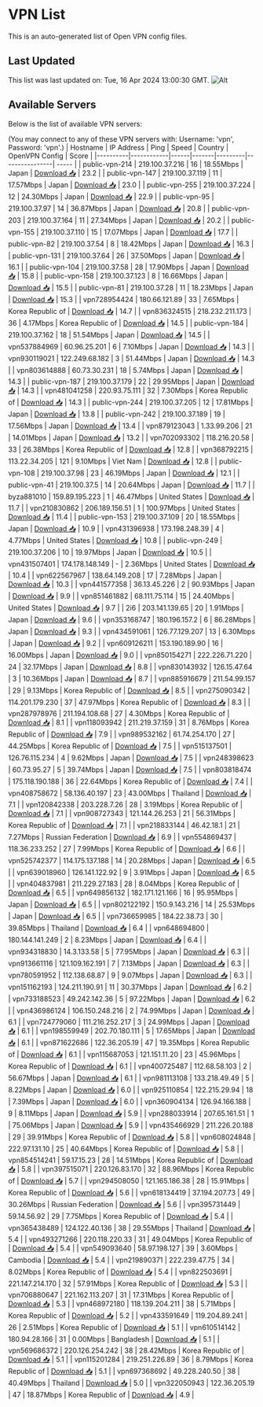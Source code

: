 # VPN List

This is an auto-generated list of Open VPN config files.

## Last Updated

This list was last updated on: Tue, 16 Apr 2024 13:00:30 GMT.
![Alt](https://repobeats.axiom.co/api/embed/186b98318ef1479477931607c1ad7d823f12451f.svg "Repobeats analytics image")

## Available Servers

Below is the list of available VPN servers:

(You may connect to any of these VPN servers with: Username: 'vpn', Password: 'vpn'.)
| Hostname | IP Address | Ping | Speed | Country | OpenVPN Config | Score |
|----------|------------|------|-------|---------|----------------| ----- |
| public-vpn-214 | 219.100.37.216 | 16 | 18.55Mbps | Japan | [Download 📥](./configs/server_0_JP.ovpn) | 23.2 |
| public-vpn-147 | 219.100.37.119 | 11 | 17.57Mbps | Japan | [Download 📥](./configs/server_1_JP.ovpn) | 23.0 |
| public-vpn-255 | 219.100.37.224 | 12 | 24.30Mbps | Japan | [Download 📥](./configs/server_2_JP.ovpn) | 22.9 |
| public-vpn-95 | 219.100.37.97 | 14 | 36.87Mbps | Japan | [Download 📥](./configs/server_3_JP.ovpn) | 20.8 |
| public-vpn-203 | 219.100.37.164 | 11 | 27.34Mbps | Japan | [Download 📥](./configs/server_4_JP.ovpn) | 20.2 |
| public-vpn-155 | 219.100.37.110 | 15 | 17.07Mbps | Japan | [Download 📥](./configs/server_5_JP.ovpn) | 17.7 |
| public-vpn-82 | 219.100.37.54 | 8 | 18.42Mbps | Japan | [Download 📥](./configs/server_6_JP.ovpn) | 16.3 |
| public-vpn-131 | 219.100.37.64 | 26 | 37.50Mbps | Japan | [Download 📥](./configs/server_7_JP.ovpn) | 16.1 |
| public-vpn-104 | 219.100.37.58 | 28 | 17.90Mbps | Japan | [Download 📥](./configs/server_8_JP.ovpn) | 15.8 |
| public-vpn-158 | 219.100.37.123 | 8 | 16.66Mbps | Japan | [Download 📥](./configs/server_9_JP.ovpn) | 15.5 |
| public-vpn-81 | 219.100.37.28 | 11 | 18.23Mbps | Japan | [Download 📥](./configs/server_10_JP.ovpn) | 15.3 |
| vpn728954424 | 180.66.121.89 | 33 | 7.65Mbps | Korea Republic of | [Download 📥](./configs/server_11_KR.ovpn) | 14.7 |
| vpn836324515 | 218.232.211.173 | 36 | 4.17Mbps | Korea Republic of | [Download 📥](./configs/server_12_KR.ovpn) | 14.5 |
| public-vpn-184 | 219.100.37.162 | 18 | 51.54Mbps | Japan | [Download 📥](./configs/server_13_JP.ovpn) | 14.5 |
| vpn537884969 | 60.96.25.201 | 6 | 7.10Mbps | Japan | [Download 📥](./configs/server_14_JP.ovpn) | 14.3 |
| vpn930119021 | 122.249.68.182 | 3 | 51.44Mbps | Japan | [Download 📥](./configs/server_15_JP.ovpn) | 14.3 |
| vpn803614888 | 60.73.30.231 | 18 | 5.74Mbps | Japan | [Download 📥](./configs/server_16_JP.ovpn) | 14.3 |
| public-vpn-187 | 219.100.37.179 | 22 | 29.95Mbps | Japan | [Download 📥](./configs/server_17_JP.ovpn) | 14.3 |
| vpn481041258 | 220.93.75.111 | 32 | 7.30Mbps | Korea Republic of | [Download 📥](./configs/server_18_KR.ovpn) | 14.3 |
| public-vpn-244 | 219.100.37.205 | 12 | 17.81Mbps | Japan | [Download 📥](./configs/server_19_JP.ovpn) | 13.8 |
| public-vpn-242 | 219.100.37.189 | 19 | 17.56Mbps | Japan | [Download 📥](./configs/server_20_JP.ovpn) | 13.4 |
| vpn879123043 | 1.33.99.206 | 21 | 14.01Mbps | Japan | [Download 📥](./configs/server_21_JP.ovpn) | 13.2 |
| vpn702093302 | 118.216.20.58 | 33 | 26.38Mbps | Korea Republic of | [Download 📥](./configs/server_22_KR.ovpn) | 12.8 |
| vpn368792215 | 113.22.34.205 | 121 | 9.10Mbps | Viet Nam | [Download 📥](./configs/server_23_VN.ovpn) | 12.8 |
| public-vpn-108 | 219.100.37.98 | 23 | 46.19Mbps | Japan | [Download 📥](./configs/server_24_JP.ovpn) | 12.1 |
| public-vpn-41 | 219.100.37.5 | 14 | 20.64Mbps | Japan | [Download 📥](./configs/server_25_JP.ovpn) | 11.7 |
| byza881010 | 159.89.195.223 | 1 | 46.47Mbps | United States | [Download 📥](./configs/server_26_US.ovpn) | 11.7 |
| vpn210830862 | 206.189.156.51 | 1 | 100.97Mbps | United States | [Download 📥](./configs/server_27_US.ovpn) | 11.4 |
| public-vpn-153 | 219.100.37.109 | 20 | 18.55Mbps | Japan | [Download 📥](./configs/server_28_JP.ovpn) | 10.9 |
| vpn431396938 | 173.198.248.39 | 4 | 4.77Mbps | United States | [Download 📥](./configs/server_29_US.ovpn) | 10.8 |
| public-vpn-249 | 219.100.37.206 | 10 | 19.97Mbps | Japan | [Download 📥](./configs/server_30_JP.ovpn) | 10.5 |
| vpn431507401 | 174.178.148.149 | - | 2.36Mbps | United States | [Download 📥](./configs/server_31_US.ovpn) | 10.4 |
| vpn622567967 | 138.64.149.208 | 17 | 7.28Mbps | Japan | [Download 📥](./configs/server_32_JP.ovpn) | 10.3 |
| vpn441577358 | 36.13.45.226 | 2 | 90.93Mbps | Japan | [Download 📥](./configs/server_33_JP.ovpn) | 9.9 |
| vpn851461882 | 68.111.75.114 | 15 | 24.40Mbps | United States | [Download 📥](./configs/server_34_US.ovpn) | 9.7 |
| 2i6 | 203.141.139.65 | 20 | 1.91Mbps | Japan | [Download 📥](./configs/server_35_JP.ovpn) | 9.6 |
| vpn353168747 | 180.196.157.2 | 6 | 86.28Mbps | Japan | [Download 📥](./configs/server_36_JP.ovpn) | 9.3 |
| vpn434591061 | 126.77.129.207 | 13 | 6.30Mbps | Japan | [Download 📥](./configs/server_37_JP.ovpn) | 9.2 |
| vpn609126211 | 153.190.189.90 | 16 | 16.00Mbps | Japan | [Download 📥](./configs/server_38_JP.ovpn) | 9.0 |
| vpn850154271 | 222.226.71.220 | 24 | 32.17Mbps | Japan | [Download 📥](./configs/server_39_JP.ovpn) | 8.8 |
| vpn830143932 | 126.15.47.64 | 3 | 10.36Mbps | Japan | [Download 📥](./configs/server_40_JP.ovpn) | 8.7 |
| vpn885916679 | 211.54.99.157 | 29 | 9.13Mbps | Korea Republic of | [Download 📥](./configs/server_41_KR.ovpn) | 8.5 |
| vpn275090342 | 114.201.179.230 | 37 | 47.97Mbps | Korea Republic of | [Download 📥](./configs/server_42_KR.ovpn) | 8.3 |
| vpn287978976 | 211.194.108.68 | 27 | 4.30Mbps | Korea Republic of | [Download 📥](./configs/server_43_KR.ovpn) | 8.1 |
| vpn118093942 | 211.219.37.159 | 31 | 8.76Mbps | Korea Republic of | [Download 📥](./configs/server_44_KR.ovpn) | 7.9 |
| vpn989532162 | 61.74.254.170 | 27 | 44.25Mbps | Korea Republic of | [Download 📥](./configs/server_45_KR.ovpn) | 7.5 |
| vpn515137501 | 126.76.115.234 | 4 | 9.62Mbps | Japan | [Download 📥](./configs/server_46_JP.ovpn) | 7.5 |
| vpn248398623 | 60.73.95.27 | 5 | 39.74Mbps | Japan | [Download 📥](./configs/server_47_JP.ovpn) | 7.5 |
| vpn803818474 | 175.118.190.188 | 36 | 22.64Mbps | Korea Republic of | [Download 📥](./configs/server_48_KR.ovpn) | 7.4 |
| vpn408758672 | 58.136.40.197 | 23 | 43.00Mbps | Thailand | [Download 📥](./configs/server_49_TH.ovpn) | 7.1 |
| vpn120842338 | 203.228.7.26 | 28 | 3.19Mbps | Korea Republic of | [Download 📥](./configs/server_50_KR.ovpn) | 7.1 |
| vpn908727343 | 121.144.26.253 | 21 | 56.31Mbps | Korea Republic of | [Download 📥](./configs/server_51_KR.ovpn) | 7.1 |
| vpn218833144 | 46.42.18.1 | 21 | 7.27Mbps | Russian Federation | [Download 📥](./configs/server_52_RU.ovpn) | 6.9 |
| vpn554869437 | 118.36.233.252 | 27 | 7.99Mbps | Korea Republic of | [Download 📥](./configs/server_53_KR.ovpn) | 6.6 |
| vpn525742377 | 114.175.137.188 | 14 | 20.28Mbps | Japan | [Download 📥](./configs/server_54_JP.ovpn) | 6.5 |
| vpn639018960 | 126.141.122.92 | 9 | 3.91Mbps | Japan | [Download 📥](./configs/server_55_JP.ovpn) | 6.5 |
| vpn404837981 | 211.229.27.183 | 28 | 8.04Mbps | Korea Republic of | [Download 📥](./configs/server_56_KR.ovpn) | 6.5 |
| vpn649856132 | 182.171.121.166 | 16 | 95.95Mbps | Japan | [Download 📥](./configs/server_57_JP.ovpn) | 6.5 |
| vpn802122192 | 150.9.143.216 | 14 | 25.53Mbps | Japan | [Download 📥](./configs/server_58_JP.ovpn) | 6.5 |
| vpn736659985 | 184.22.38.73 | 30 | 39.85Mbps | Thailand | [Download 📥](./configs/server_59_TH.ovpn) | 6.4 |
| vpn648694800 | 180.144.141.249 | 2 | 8.23Mbps | Japan | [Download 📥](./configs/server_60_JP.ovpn) | 6.4 |
| vpn934318830 | 14.3.133.58 | 5 | 77.95Mbps | Japan | [Download 📥](./configs/server_61_JP.ovpn) | 6.3 |
| vpn913661116 | 121.109.162.191 | 7 | 7.13Mbps | Japan | [Download 📥](./configs/server_62_JP.ovpn) | 6.3 |
| vpn780591952 | 112.138.68.87 | 9 | 9.07Mbps | Japan | [Download 📥](./configs/server_63_JP.ovpn) | 6.3 |
| vpn151162193 | 124.211.190.91 | 11 | 30.37Mbps | Japan | [Download 📥](./configs/server_64_JP.ovpn) | 6.2 |
| vpn733188523 | 49.242.142.36 | 5 | 97.22Mbps | Japan | [Download 📥](./configs/server_65_JP.ovpn) | 6.2 |
| vpn436986124 | 106.150.248.216 | 2 | 74.99Mbps | Japan | [Download 📥](./configs/server_66_JP.ovpn) | 6.1 |
| vpn724779060 | 111.216.252.217 | 3 | 24.99Mbps | Japan | [Download 📥](./configs/server_67_JP.ovpn) | 6.1 |
| vpn198559949 | 202.70.180.111 | 5 | 17.65Mbps | Japan | [Download 📥](./configs/server_68_JP.ovpn) | 6.1 |
| vpn871622686 | 122.36.205.19 | 47 | 19.35Mbps | Korea Republic of | [Download 📥](./configs/server_69_KR.ovpn) | 6.1 |
| vpn115687053 | 121.151.11.20 | 23 | 45.96Mbps | Korea Republic of | [Download 📥](./configs/server_70_KR.ovpn) | 6.1 |
| vpn400725487 | 112.68.58.103 | 2 | 56.67Mbps | Japan | [Download 📥](./configs/server_71_JP.ovpn) | 6.1 |
| vpn981113108 | 133.218.49.49 | 5 | 8.22Mbps | Japan | [Download 📥](./configs/server_72_JP.ovpn) | 6.0 |
| vpn925110854 | 122.215.29.94 | 18 | 7.39Mbps | Japan | [Download 📥](./configs/server_73_JP.ovpn) | 6.0 |
| vpn360904134 | 126.94.166.188 | 9 | 8.11Mbps | Japan | [Download 📥](./configs/server_74_JP.ovpn) | 5.9 |
| vpn288033914 | 207.65.161.51 | 1 | 75.06Mbps | Japan | [Download 📥](./configs/server_75_JP.ovpn) | 5.9 |
| vpn435466929 | 211.226.20.188 | 29 | 39.91Mbps | Korea Republic of | [Download 📥](./configs/server_76_KR.ovpn) | 5.8 |
| vpn608024848 | 222.97.131.10 | 25 | 40.64Mbps | Korea Republic of | [Download 📥](./configs/server_77_KR.ovpn) | 5.8 |
| vpn854514241 | 59.17.15.23 | 28 | 14.51Mbps | Korea Republic of | [Download 📥](./configs/server_78_KR.ovpn) | 5.8 |
| vpn397515071 | 220.126.83.170 | 32 | 88.96Mbps | Korea Republic of | [Download 📥](./configs/server_79_KR.ovpn) | 5.7 |
| vpn294508050 | 121.165.186.38 | 28 | 15.91Mbps | Korea Republic of | [Download 📥](./configs/server_80_KR.ovpn) | 5.6 |
| vpn618134419 | 37.194.207.73 | 49 | 30.26Mbps | Russian Federation | [Download 📥](./configs/server_81_RU.ovpn) | 5.6 |
| vpn395731449 | 59.14.56.92 | 29 | 7.75Mbps | Korea Republic of | [Download 📥](./configs/server_82_KR.ovpn) | 5.4 |
| vpn365438489 | 124.122.40.136 | 38 | 29.55Mbps | Thailand | [Download 📥](./configs/server_83_TH.ovpn) | 5.4 |
| vpn493271266 | 220.118.220.33 | 31 | 49.04Mbps | Korea Republic of | [Download 📥](./configs/server_84_KR.ovpn) | 5.4 |
| vpn549093640 | 58.97.198.127 | 39 | 3.60Mbps | Cambodia | [Download 📥](./configs/server_85_KH.ovpn) | 5.4 |
| vpn219890371 | 222.239.47.75 | 34 | 8.02Mbps | Korea Republic of | [Download 📥](./configs/server_86_KR.ovpn) | 5.4 |
| vpn822503691 | 221.147.214.170 | 32 | 57.91Mbps | Korea Republic of | [Download 📥](./configs/server_87_KR.ovpn) | 5.3 |
| vpn706880647 | 221.162.113.207 | 31 | 17.31Mbps | Korea Republic of | [Download 📥](./configs/server_88_KR.ovpn) | 5.3 |
| vpn468972180 | 118.139.204.211 | 38 | 5.71Mbps | Korea Republic of | [Download 📥](./configs/server_89_KR.ovpn) | 5.2 |
| vpn433591649 | 119.204.89.241 | 26 | 2.51Mbps | Korea Republic of | [Download 📥](./configs/server_90_KR.ovpn) | 5.1 |
| vpn610514142 | 180.94.28.166 | 31 | 0.00Mbps | Bangladesh | [Download 📥](./configs/server_91_BD.ovpn) | 5.1 |
| vpn569686372 | 220.126.254.242 | 38 | 28.42Mbps | Korea Republic of | [Download 📥](./configs/server_92_KR.ovpn) | 5.1 |
| vpn115201284 | 219.251.226.89 | 36 | 8.79Mbps | Korea Republic of | [Download 📥](./configs/server_93_KR.ovpn) | 5.1 |
| vpn697368692 | 49.228.240.50 | 38 | 40.49Mbps | Thailand | [Download 📥](./configs/server_94_TH.ovpn) | 5.0 |
| vpn322050943 | 122.36.205.19 | 47 | 18.87Mbps | Korea Republic of | [Download 📥](./configs/server_95_KR.ovpn) | 4.9 |
